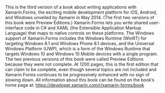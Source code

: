  This is the third version of a book about writing applications with Xamarin.Forms, the exciting mobile development platform for iOS, Android, and Windows unveiled by Xamarin in May 2014. \(The first two versions of this book were Preview Editions.\) Xamarin.Forms lets you write shared user-interface code in C\# and XAML \(the Extensible Application Markup Language\) that maps to native controls on these platforms. The Windows support of Xamarin.Forms includes the Windows Runtime \(WinRT\) for targeting Windows 8.1 and Windows Phone 8.1 devices, and the Universal Windows Platform \(UWP\), which is a form of the Windows Runtime that targets Windows 10 and Windows 10 Mobile devices with a single program. The two previous versions of this book were called Preview Editions because they were not complete. At 1200 pages, this is the first edition that can claim to be complete, even though several topics are not included and Xamarin.Forms continues to be progressively enhanced with no sign of slowing down. All information about this book can be found on the book’s home page at: https://developer.xamarin.com/r/xamarin-forms/book

